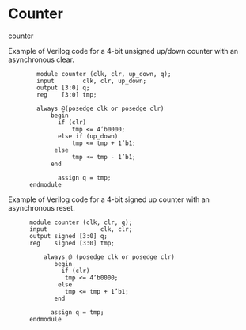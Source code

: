 # Counter
counter

Example of Verilog code for a 4-bit unsigned up/down counter with an asynchronous clear.

	        module counter (clk, clr, up_down, q);
	        input        clk, clr, up_down;
	        output [3:0] q;
	        reg    [3:0] tmp;
          
	        always @(posedge clk or posedge clr)
	            begin
	              if (clr)
	                  tmp <= 4’b0000;
	              else if (up_down) 
	                  tmp <= tmp + 1’b1;
	             else
	                  tmp <= tmp - 1’b1;
	            end
              
	              assign q = tmp;
          endmodule

Example of Verilog code for a 4-bit signed up counter with an asynchronous reset. 
       
          module counter (clk, clr, q);
          input               clk, clr;
          output signed [3:0] q;
          reg    signed [3:0] tmp;
              
              always @ (posedge clk or posedge clr)
                 begin
                   if (clr)
                    tmp <= 4’b0000;
                  else
                    tmp <= tmp + 1’b1;
                 end
                 
                assign q = tmp;
          endmodule
